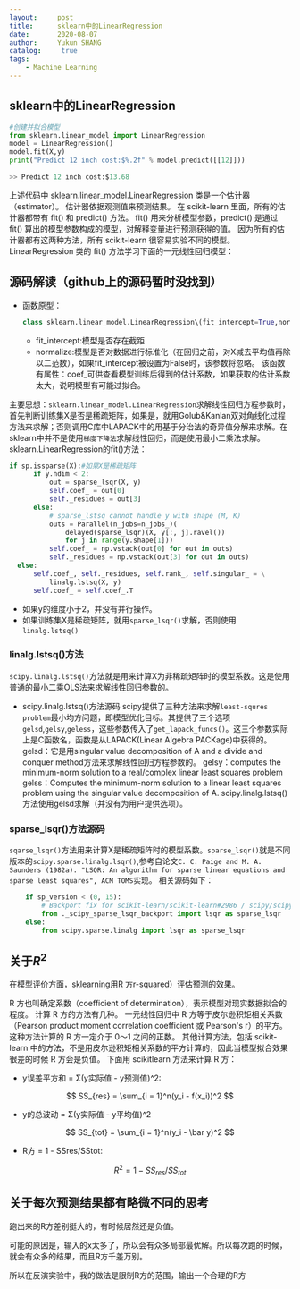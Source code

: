 ```yaml
---
layout:     post
title:      sklearn中的LinearRegression
date:       2020-08-07
author:     Yukun SHANG
catalog: 	 true
tags:
    - Machine Learning
---
```


## sklearn中的LinearRegression

```python
#创建并拟合模型
from sklearn.linear_model import LinearRegression
model = LinearRegression()
model.fit(X,y)
print("Predict 12 inch cost:$%.2f" % model.predict([[12]]))
 
>> Predict 12 inch cost:$13.68
```

上述代码中 sklearn.linear_model.LinearRegression 类是一个估计器（estimator）。 估计器依据观测值来预测结果。 在 scikit-learn 里面，所有的估计器都带有 fit() 和 predict() 方法。 fit() 用来分析模型参数，predict() 是通过 fit() 算出的模型参数构成的模型，对解释变量进行预测获得的值。 因为所有的估计器都有这两种方法，所有 scikit-learn 很容易实验不同的模型。 LinearRegression 类的 fit() 方法学习下面的一元线性回归模型：



## 源码解读（github上的源码暂时没找到）

* 函数原型：

  ```python
  class sklearn.linear_model.LinearRegression\(fit_intercept=True,normalize=False,copy_X=True,n_jobs=1):
  ```

  - fit_intercept:模型是否存在截距
  - normalize:模型是否对数据进行标准化（在回归之前，对X减去平均值再除以二范数），如果fit_intercept被设置为False时，该参数将忽略。
    该函数有属性：coef_可供查看模型训练后得到的估计系数，如果获取的估计系数太大，说明模型有可能过拟合。

主要思想：`sklearn.linear_model.LinearRegression`求解线性回归方程参数时，首先判断训练集X是否是稀疏矩阵，如果是，就用Golub&Kanlan双对角线化过程方法来求解；否则调用C库中LAPACK中的用基于分治法的奇异值分解来求解。在sklearn中并不是使用`梯度下降法`求解线性回归，而是使用最小二乘法求解。
sklearn.LinearRegression的fit()方法：

```python
if sp.issparse(X):#如果X是稀疏矩阵
      if y.ndim < 2:
          out = sparse_lsqr(X, y)
          self.coef_ = out[0]
          self._residues = out[3]
      else:
          # sparse_lstsq cannot handle y with shape (M, K)
          outs = Parallel(n_jobs=n_jobs_)(
              delayed(sparse_lsqr)(X, y[:, j].ravel())
              for j in range(y.shape[1]))
          self.coef_ = np.vstack(out[0] for out in outs)
          self._residues = np.vstack(out[3] for out in outs)
  else:
      self.coef_, self._residues, self.rank_, self.singular_ = \
          linalg.lstsq(X, y)
      self.coef_ = self.coef_.T
```

- 如果y的维度小于2，并没有并行操作。
- 如果训练集X是稀疏矩阵，就用`sparse_lsqr()`求解，否则使用`linalg.lstsq()`

### linalg.lstsq()方法

`scipy.linalg.lstsq()`方法就是用来计算X为非稀疏矩阵时的模型系数。这是使用普通的最小二乘OLS法来求解线性回归参数的。

- scipy.linalg.lstsq()方法源码
  scipy提供了三种方法来求解`least-squres problem`最小均方问题，即模型优化目标。其提供了三个选项`gelsd`,`gelsy`,`geless`，这些参数传入了`get_lapack_funcs()`。这三个参数实际上是C函数名，函数是从LAPACK(Linear Algebra PACKage)中获得的。
  gelsd：它是用singular value decomposition of A and a divide and conquer method方法来求解线性回归方程参数的。
  gelsy：computes the minimum-norm solution to a real/complex linear least squares problem
  gelss：Computes the minimum-norm solution to a linear least squares problem using the singular value decomposition of A.
  scipy.linalg.lstsq()方法使用gelsd求解（并没有为用户提供选项）。

### sparse_lsqr()方法源码

`sqarse_lsqr()`方法用来计算X是稀疏矩阵时的模型系数。`sparse_lsqr()`就是不同版本的`scipy.sparse.linalg.lsqr()`,参考自论文`C. C. Paige and M. A. Saunders (1982a). "LSQR: An algorithm for sparse linear equations and sparse least squares", ACM TOMS`实现。
相关源码如下：

```python
    if sp_version < (0, 15):
        # Backport fix for scikit-learn/scikit-learn#2986 / scipy/scipy#4142
        from ._scipy_sparse_lsqr_backport import lsqr as sparse_lsqr
    else:
        from scipy.sparse.linalg import lsqr as sparse_lsqr
```





## 关于$R^2$

在模型评价方面，sklearning用R 方r-squared）评估预测的效果。

R 方也叫确定系数（coefficient of determination），表示模型对现实数据拟合的程度。 计算 R 方的方法有几种。 一元线性回归中 R 方等于皮尔逊积矩相关系数（Pearson product moment correlation coefficient 或 Pearson's r）的平方。这种方法计算的 R 方一定介于 0～1 之间的正数。 其他计算方法，包括 scikit-learn 中的方法，不是用皮尔逊积矩相关系数的平方计算的，因此当模型拟合效果很差的时候 R 方会是负值。 下面用 scikitlearn 方法来计算 R 方：

* y误差平方和 = Σ(y实际值 - y预测值)^2:

$$
SS_{res} = \sum_{i = 1}^n(y_i - f(x_i))^2
$$



* y的总波动 = Σ(y实际值 - y平均值)^2

$$
SS_{tot} = \sum_{i = 1}^n(y_i - \bar y)^2
$$



* R方 = 1 - SSres/SStot:

$$
R^2 = 1 - SS_{res}/SS_{tot}
$$





## 关于每次预测结果都有略微不同的思考

跑出来的R方差别挺大的，有时候居然还是负值。

可能的原因是，输入的x太多了，所以会有众多局部最优解。所以每次跑的时候，就会有众多的结果，而且R方千差万别。

所以在反演实验中，我的做法是限制R方的范围，输出一个合理的R方



